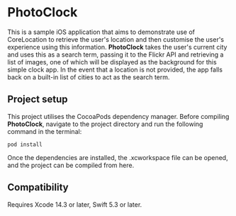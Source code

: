 # PhotoClock

This is a sample iOS application that aims to demonstrate use of CoreLocation to retrieve the user's location and then customise the user's experience using this information. **PhotoClock** takes the user's current city and uses this as a search term, passing it to the Flickr API and retrieving a list of images, one of which will be displayed as the background for this simple clock app. In the event that a location is not provided, the app falls back on a built-in list of cities to act as the search term.

## Project setup

This project utilises the CocoaPods dependency manager. Before compiling **PhotoClock**, navigate to the project directory and run the following command in the terminal:

    pod install

Once the dependencies are installed, the .xcworkspace file can be opened, and the project can be compiled from here.

## Compatibility

Requires Xcode 14.3 or later, Swift 5.3 or later.